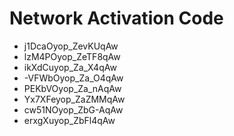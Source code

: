 # Network Activation Code
* j1DcaOyop_ZevKUqAw
* lzM4POyop_ZeTF8qAw
* ikXdCuyop_Za_X4qAw
* -VFWbOyop_Za_O4qAw
* PEKbVOyop_Za_nAqAw
* Yx7XFeyop_ZaZMMqAw
* cw51NOyop_ZbG-AqAw
* erxgXuyop_ZbFl4qAw